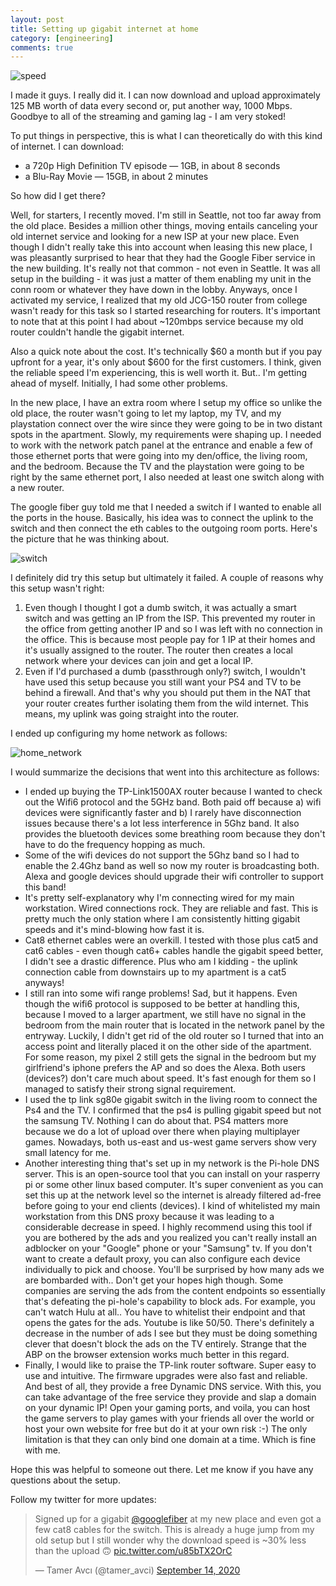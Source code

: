 ```yaml
---
layout: post
title: Setting up gigabit internet at home
category: [engineering]
comments: true
---
```


![speed](https://github.com/tameravci/tameravci.github.io/blob/master/images/Screenshot%202020-11-23%20182807.png?raw=true)

I made it guys. I really did it. I can now download and upload approximately 125 MB worth of data every second or, put another way, 1000 Mbps. Goodbye to all of the streaming and gaming lag - I am very stoked!

To put things in perspective, this is what I can theoretically do with this kind of internet. I can download:
- a 720p High Definition TV episode — 1GB, in about 8 seconds
- a Blu-Ray Movie — 15GB, in about 2 minutes

So how did I get there?

Well, for starters, I recently moved. I'm still in Seattle, not too far away from the old place. Besides a million other things, moving entails canceling your old internet service and looking for a new ISP at your new place. Even though I didn't really take this into account when leasing this new place, I was pleasantly surprised to hear that they had the Google Fiber service in the new building. It's really not that common - not even in Seattle. It was all setup in the building - it was just a matter of them enabling my unit in the conn room or whatever they have down in the lobby. Anyways, once I activated my service, I realized that my old JCG-150 router from college wasn't ready for this task so I started researching for routers. It's important to note that at this point I had about ~120mbps service because my old router couldn't handle the gigabit internet.

Also a quick note about the cost. It's technically $60 a month but if you pay upfront for a year, it's only about $600 for the first customers. I think, given the reliable speed I'm experiencing, this is well worth it. But.. I'm getting ahead of myself. Initially, I had some other problems.

In the new place, I have an extra room where I setup my office so unlike the old place, the router wasn't going to let my laptop, my TV, and my playstation connect over the wire since they were going to be in two distant spots in the apartment. Slowly, my requirements were shaping up. I needed to work with the network patch panel at the entrance and enable a few of those ethernet ports that were going into my den/office, the living room, and the bedroom. Because the TV and the playstation were going to be right by the same ethernet port, I also needed at least one switch along with a new router.

The google fiber guy told me that I needed a switch if I wanted to enable all the ports in the house. Basically, his idea was to connect the uplink to the switch and then connect the eth cables to the outgoing room ports. Here's the picture that he was thinking about.

![switch](https://lh3.googleusercontent.com/pw/ACtC-3cjafa5J-uhQ7O7wcRJTXoMEs2_R9M7vj87C-HtF5JT6y1K_IywZy7UT2BaNSpg2pvnYnOh2VMjpRIlkFsQrGAa2tI4rONHW1GqlUobM485uuX454bR4jSl0GUy-sccuU-Mid0hjbRz1578C5vaZyYYOg=w565-h937-no?authuser=0)

I definitely did try this setup but ultimately it failed. 
A couple of reasons why this setup wasn't right: 
1. Even though I thought I got a dumb switch, it was actually a smart switch and was getting an IP from the ISP. This prevented my router in the office from getting another IP and so I was left with no connection in the office. This is because most people pay for 1 IP at their homes and it's usually assigned to the router. The router then creates a local network where your devices can join and get a local IP.
2. Even if I'd purchased a dumb (passthrough only?) switch, I wouldn't have used this setup because you still want your PS4 and TV to be behind a firewall. And that's why you should put them in the NAT that your router creates further isolating them from the wild internet. This means, my uplink was going straight into the router.

I ended up configuring my home network as follows:

![home_network](https://lh3.googleusercontent.com/pw/ACtC-3c8t4PL9Udzporz1kcHvjxKGVkF-MS_lZ6TtwkJBMHK-44t-W_d4WJVvASvbOIFvucZJsnntKXHQVxBkrMJbx7u5kAxlYZ03WZ1UIdWM04JE2BicKf_GwTN0KAV-qUAr-cqt6k4EKxBedbWlXTuaCnUsQ=w810-h526-no?authuser=0)

I would summarize the decisions that went into this architecture as follows:
- I ended up buying the TP-Link1500AX router because I wanted to check out the Wifi6 protocol and the 5GHz band. Both paid off because a) wifi devices were significantly faster and b) I rarely have disconnection issues because there's a lot less interference in 5Ghz band. It also provides the bluetooth devices some breathing room because they don't have to do the frequency hopping as much.
- Some of the wifi devices do not support the 5Ghz band so I had to enable the 2.4Ghz band as well so now my router is broadcasting both. Alexa and google devices should upgrade their wifi controller to support this band!
- It's pretty self-explanatory why I'm connecting wired for my main workstation. Wired connections rock. They are reliable and fast. This is pretty much the only station where I am consistently hitting gigabit speeds and it's mind-blowing how fast it is.
- Cat8 ethernet cables were an overkill. I tested with those plus cat5 and cat6 cables - even though cat6+ cables handle the gigabit speed better, I didn't see a drastic difference. Plus who am I kidding - the uplink connection cable from downstairs up to my apartment is a cat5 anyways!
- I still ran into some wifi range problems! Sad, but it happens. Even though the wifi6 protocol is supposed to be better at handling this, because I moved to a larger apartment, we still have no signal in the bedroom from the main router that is located in the network panel by the entryway. Luckily, I didn't get rid of the old router so I turned that into an access point and literally placed it on the other side of the apartment. For some reason, my pixel 2 still gets the signal in the bedroom but my girlfriend's iphone prefers the AP and so does the Alexa. Both users (devices?) don't care much about speed. It's fast enough for them so I managed to satisfy their strong signal requirement.
- I used the tp link sg80e gigabit switch in the living room to connect the Ps4 and the TV. I confirmed that the ps4 is pulling gigabit speed but not the samsung TV. Nothing I can do about that. PS4 matters more because we do a lot of upload over there when playing multiplayer games. Nowadays, both us-east and us-west game servers show very small latency for me.
- Another interesting thing that's set up in my network is the Pi-hole DNS server. This is an open-source tool that you can install on your rasperry pi or some other linux based computer. It's super convenient as you can set this up at the network level so the internet is already filtered ad-free before going to your end clients (devices). I kind of whitelisted my main workstation from this DNS proxy because it was leading to a considerable decrease in speed. I highly recommend using this tool if you are bothered by the ads and you realized you can't really install an adblocker on your "Google" phone or your "Samsung" tv. If you don't want to create a default proxy, you can also configure each device individually to pick and choose. You'll be surprised by how many ads we are bombarded with.. Don't get your hopes high though. Some companies are serving the ads from the content endpoints so essentially that's defeating the pi-hole's capability to block ads. For example, you can't watch Hulu at all.. You have to whitelist their endpoint and that opens the gates for the ads. Youtube is like 50/50. There's definitely a decrease in the number of ads I see but they must be doing something clever that doesn't block the ads on the TV entirely. Strange that the ABP on the browser extension works much better in this regard.
- Finally, I would like to praise the TP-link router software. Super easy to use and intuitive. The firmware upgrades were also fast and reliable. And best of all, they provide a free Dynamic DNS service. With this, you can take advantage of the free service they provide and slap a domain on your dynamic IP! Open your gaming ports, and voila, you can host the game servers to play games with your friends all over the world or host your own website for free but do it at your own risk :-) The only limitation is that they can only bind one domain at a time. Which is fine with me.

Hope this was helpful to someone out there. Let me know if you have any questions about the setup.

Follow my twitter for more updates:

<blockquote class="twitter-tweet"><p lang="en" dir="ltr">Signed up for a gigabit <a href="https://twitter.com/googlefiber?ref_src=twsrc%5Etfw">@googlefiber</a> at my new place and even got a few cat8 cables for the switch. This is already a huge jump from my old setup but I still wonder why the download speed is ~30% less than the upload 🙃 <a href="https://t.co/u85bTX2OrC">pic.twitter.com/u85bTX2OrC</a></p>&mdash; Tamer Avcı (@tamer_avci) <a href="https://twitter.com/tamer_avci/status/1305319415634821120?ref_src=twsrc%5Etfw">September 14, 2020</a></blockquote> <script async src="https://platform.twitter.com/widgets.js" charset="utf-8"></script>

